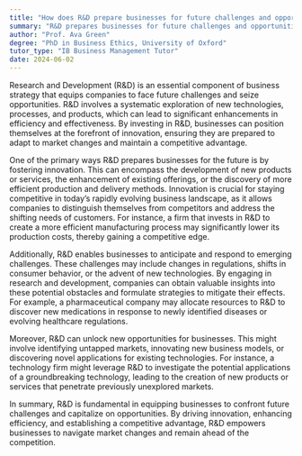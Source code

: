 ```yaml
---
title: "How does R&D prepare businesses for future challenges and opportunities?"
summary: "R&D prepares businesses for future challenges and opportunities by driving innovation, improving efficiency, and creating competitive advantage."
author: "Prof. Ava Green"
degree: "PhD in Business Ethics, University of Oxford"
tutor_type: "IB Business Management Tutor"
date: 2024-06-02
---
```


Research and Development (R&D) is an essential component of business strategy that equips companies to face future challenges and seize opportunities. R&D involves a systematic exploration of new technologies, processes, and products, which can lead to significant enhancements in efficiency and effectiveness. By investing in R&D, businesses can position themselves at the forefront of innovation, ensuring they are prepared to adapt to market changes and maintain a competitive advantage.

One of the primary ways R&D prepares businesses for the future is by fostering innovation. This can encompass the development of new products or services, the enhancement of existing offerings, or the discovery of more efficient production and delivery methods. Innovation is crucial for staying competitive in today’s rapidly evolving business landscape, as it allows companies to distinguish themselves from competitors and address the shifting needs of customers. For instance, a firm that invests in R&D to create a more efficient manufacturing process may significantly lower its production costs, thereby gaining a competitive edge.

Additionally, R&D enables businesses to anticipate and respond to emerging challenges. These challenges may include changes in regulations, shifts in consumer behavior, or the advent of new technologies. By engaging in research and development, companies can obtain valuable insights into these potential obstacles and formulate strategies to mitigate their effects. For example, a pharmaceutical company may allocate resources to R&D to discover new medications in response to newly identified diseases or evolving healthcare regulations.

Moreover, R&D can unlock new opportunities for businesses. This might involve identifying untapped markets, innovating new business models, or discovering novel applications for existing technologies. For instance, a technology firm might leverage R&D to investigate the potential applications of a groundbreaking technology, leading to the creation of new products or services that penetrate previously unexplored markets.

In summary, R&D is fundamental in equipping businesses to confront future challenges and capitalize on opportunities. By driving innovation, enhancing efficiency, and establishing a competitive advantage, R&D empowers businesses to navigate market changes and remain ahead of the competition.
    